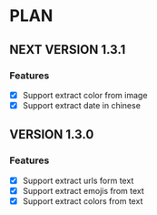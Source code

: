 # PLAN

## NEXT VERSION 1.3.1

### Features

- [x] Support extract color from image
- [x] Support extract date in chinese

## VERSION 1.3.0

### Features

- [x] Support extract urls form text
- [x] Support extract emojis from text
- [x] Support extract colors from text
